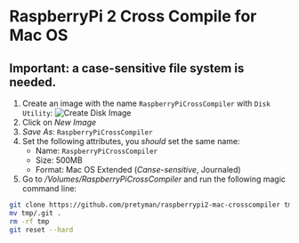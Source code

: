 # RaspberryPi 2 Cross Compile for Mac OS

## Important: a case-sensitive file system is needed.

1. Create an image with the name `RaspberryPiCrossCompiler` with `Disk Utility`:
![Create Disk Image](https://raw.githubusercontent.com/wiki/pretyman/raspberrypi2-mac-crosscompiler/CreateDiskImage.png)
 1. Click on *New Image*
 2. *Save As*: `RaspberryPiCrossCompiler` 
 3. Set the following attributes, you *should* set the same name:
    * Name: `RaspberryPiCrossCompiler`
    * Size: 500MB
    * Format: Mac OS Extended (*Canse-sensitive*, Journaled)
2. Go to */Volumes/RaspberryPiCrossCompiler* and run the following magic command line:
```bash
git clone https://github.com/pretyman/raspberrypi2-mac-crosscompiler tmp 
mv tmp/.git . 
rm -rf tmp 
git reset --hard
```
